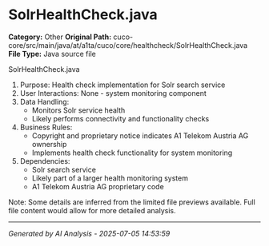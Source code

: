 # SolrHealthCheck.java

**Category:** Other
**Original Path:** cuco-core/src/main/java/at/a1ta/cuco/core/healthcheck/SolrHealthCheck.java
**File Type:** Java source file

SolrHealthCheck.java
1. Purpose: Health check implementation for Solr search service
2. User Interactions: None - system monitoring component
3. Data Handling:
   - Monitors Solr service health
   - Likely performs connectivity and functionality checks
4. Business Rules:
   - Copyright and proprietary notice indicates A1 Telekom Austria AG ownership
   - Implements health check functionality for system monitoring
5. Dependencies:
   - Solr search service
   - Likely part of a larger health monitoring system
   - A1 Telekom Austria AG proprietary code

Note: Some details are inferred from the limited file previews available. Full file content would allow for more detailed analysis.

---
*Generated by AI Analysis - 2025-07-05 14:53:59*

